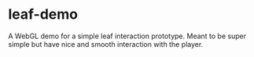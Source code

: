 # leaf-demo
A WebGL demo for a simple leaf interaction prototype. Meant to be super simple but have nice and smooth interaction with the player.
